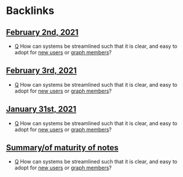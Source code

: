 
# Backlinks
## [February 2nd, 2021](<February 2nd, 2021.md>)
- [Q](<Q.md>) How can systems be streamlined such that it is clear, and easy to adopt for [new users](<new users.md>) or [graph members](<graph members.md>)?

## [February 3rd, 2021](<February 3rd, 2021.md>)
- [Q](<Q.md>) How can systems be streamlined such that it is clear, and easy to adopt for [new users](<new users.md>) or [graph members](<graph members.md>)?

## [January 31st, 2021](<January 31st, 2021.md>)
- [Q](<Q.md>) How can systems be streamlined such that it is clear, and easy to adopt for [new users](<new users.md>) or [graph members](<graph members.md>)?

## [Summary/of maturity of notes](<Summary/of maturity of notes.md>)
- [Q](<Q.md>) How can systems be streamlined such that it is clear, and easy to adopt for [new users](<new users.md>) or [graph members](<graph members.md>)?


